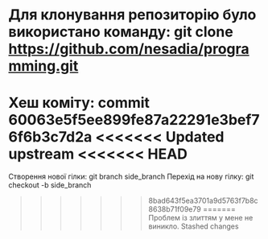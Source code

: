 # Для клонування репозиторію було використано команду: git clone https://github.com/nesadia/programming.git 
Хеш коміту: commit 60063e5f5ee899fe87a22291e3bef76f6b3c7d2a
<<<<<<< Updated upstream
<<<<<<< HEAD
=======
Створення нової гілки: git branch side_branch 
Перехід на нову гілку: git checkout -b side_branch
>>>>>>> 8bad643f5ea3701a9d5763f7b8c8638b71f09e79
=======
Проблем із злиттям у мене не виникло.
>>>>>>> Stashed changes

